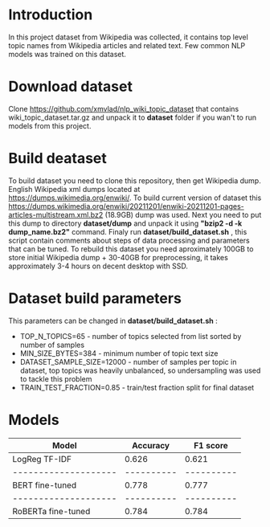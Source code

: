 # Introduction
In this project dataset from Wikipedia was collected, it contains top level topic names from Wikipedia articles and related text. Few common NLP models was trained on this dataset.

# Download dataset
Clone https://github.com/xmvlad/nlp_wiki_topic_dataset that contains wiki_topic_dataset.tar.gz and unpack it to __dataset__ folder if you wan't to run models from this project.

# Build deataset
To build dataset you need to clone this repository, then get Wikipedia dump. English Wikipedia xml dumps located at https://dumps.wikimedia.org/enwiki/. To build current version of dataset this https://dumps.wikimedia.org/enwiki/20211201/enwiki-20211201-pages-articles-multistream.xml.bz2 (18.9GB) dump was used. Next you need to put this dump to directory __dataset/dump__ and unpack it using __"bzip2 -d -k dump_name.bz2"__ command. Finaly run __dataset/build_dataset.sh__ , this script contain comments about steps of data processing and parameters that can be tuned. To rebuild this dataset you need aproximately 100GB to store initial Wikipedia dump + 30-40GB for preprocessing, it takes approximately 3-4 hours on decent desktop with SSD.

# Dataset build parameters
This parameters can be changed in __dataset/build_dataset.sh__ :

- TOP_N_TOPICS=65 - number of topics selected from list sorted by number of samples 
- MIN_SIZE_BYTES=384 - minimum number of topic text size
- DATASET_SAMPLE_SIZE=12000 - number of samples per topic in dataset, top topics was heavily unbalanced, so undersampling was used to tackle this problem
- TRAIN_TEST_FRACTION=0.85 - train/test fraction split for final dataset

# Models

| Model              | Accuracy | F1 score |
|------------------- |----------|----------|
| LogReg TF-IDF      |   0.626  |  0.621   |
|--------------------|----------|----------|
| BERT fine-tuned    |   0.778  |  0.777   |
|--------------------|----------|----------|
| RoBERTa fine-tuned |   0.784  |  0.784   |
